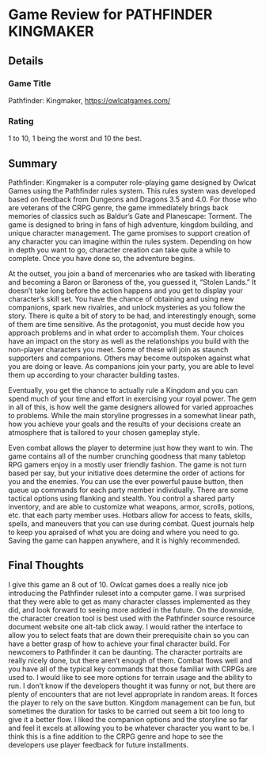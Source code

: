 # Game Review for PATHFINDER KINGMAKER

## Details

### Game Title
Pathfinder: Kingmaker, https://owlcatgames.com/

### Rating
1 to 10, 1 being the worst and 10 the best.

## Summary
Pathfinder: Kingmaker is a computer role-playing game designed by Owlcat Games using the Pathfinder rules system.  This rules system was developed based on feedback from Dungeons and Dragons 3.5 and 4.0.  For those who are veterans of the CRPG genre, the game immediately brings back memories of classics such as Baldur’s Gate and Planescape: Torment.  The game is designed to bring in fans of high adventure, kingdom building, and unique character management.  The game promises to support creation of any character you can imagine within the rules system.  Depending on how in depth you want to go, character creation can take quite a while to complete.  Once you have done so, the adventure begins.

At the outset, you join a band of mercenaries who are tasked with liberating and becoming a Baron or Baroness of the, you guessed it, “Stolen Lands.”  It doesn’t take long before the action happens and you get to display your character’s skill set.  You have the chance of obtaining and using new companions, spark new rivalries, and unlock mysteries as you follow the story.  There is quite a bit of story to be had, and interestingly enough, some of them are time sensitive.  As the protagonist, you must decide how you approach problems and in what order to accomplish them.  Your choices have an impact on the story as well as the relationships you build with the non-player characters you meet.  Some of these will join as staunch supporters and companions.  Others may become outspoken against what you are doing or leave.  As companions join your party, you are able to level them up according to your character building tastes.

Eventually, you get the chance to actually rule a Kingdom and you can spend much of your time and effort in exercising your royal power.  The gem in all of this, is how well the game designers allowed for varied approaches to problems.  While the main storyline progresses in a somewhat linear path, how you achieve your goals and the results of your decisions create an atmosphere that is tailored to your chosen gameplay style. 

Even combat allows the player to determine just how they want to win.  The game contains all of the number crunching goodness that many tabletop RPG gamers enjoy in a mostly user friendly fashion.  The game is not turn based per say, but your initiative does determine the order of actions for you and the enemies.  You can use the ever powerful pause button, then queue up commands for each party member individually.  There are some tactical options using flanking and stealth.  You control a shared party inventory, and are able to customize what weapons, armor, scrolls, potions, etc. that each party member uses.  Hotbars allow for access to feats, skills, spells, and maneuvers that you can use during combat. Quest journals help to keep you apraised of what you are doing and where you need to go. Saving the game can happen anywhere, and it is highly recommended.

## Final Thoughts
I give this game an 8 out of 10.  Owlcat games does a really nice job introducing the Pathfinder ruleset into a computer game.  I was surprised that they were able to get as many character classes implemented as they did, and look forward to seeing more added in the future.  On the downside, the character creation tool is best used with the Pathfinder source resource document website one alt-tab click away.  I would rather the interface to allow you to select feats that are down their prerequisite chain so you can have a better grasp of how to achieve your final character build.  For newcomers to Pathfinder it can be daunting.  The character portraits are really nicely done, but there aren’t enough of them.  Combat flows well and you have all of the typical key commands that those familiar with CRPGs are used to.  I would like to see more options for terrain usage and the ability to run.  I don’t know if the developers thought it was funny or not, but there are plenty of encounters that are not level appropriate in random areas.  It forces the player to rely on the save button.  Kingdom management can be fun, but sometimes the duration for tasks to be carried out seem a bit too long to give it a better flow.  I liked the companion options and the storyline so far and feel it excels at allowing you to be whatever character you want to be.  I think this is a fine addition to the CRPG genre and hope to see the developers use player feedback for future installments.
